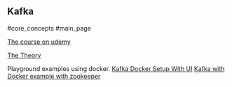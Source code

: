 ## Kafka
#core_concepts 
#main_page 

[The course on udemy](https://alm.udemy.com/course/apache-kafka/learn/lecture/31409100#overview)

[The Theory](The%20Theory.md)

Playground examples using docker.
[Kafka Docker Setup With UI](Kafka%20Docker%20Setup%20With%20UI.md)
[Kafka with Docker example with zookeeper](Kafka%20with%20Docker%20example%20with%20zookeeper.md)




